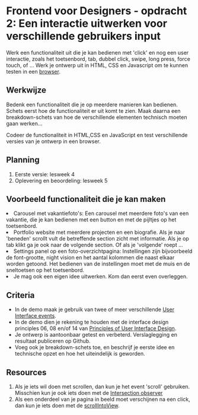# Frontend voor Designers - opdracht 2: Een interactie uitwerken voor verschillende gebruikers input

Werk een functionaliteit uit die je kan bedienen met 'click' en nog een user interactie, zoals het toetsenbord, tab, dubbel click, swipe, long press, force touch, of ... Werk je ontwerp uit in HTML, CSS en Javascript om te kunnen testen in een [browser](https://en.m.wikipedia.org/wiki/List_of_web_browsers).

## Werkwijze
Bedenk een functionaliteit die je op meerdere manieren kan bedienen. Schets eerst hoe de functionaliteit er uit komt te zien. Maak daarna een breakdown-schets van hoe de verschillende elementen technisch moeten gaan werken...

Codeer de functionaliteit in HTML,CSS en JavaScript en test verschillende versies van je ontwerp in een browser.

## Planning
1. Eerste versie: lesweek 4
2. Oplevering en beoordeling: lesweek 5


## Voorbeeld functionaliteit die je kan maken
<li>Carousel met vakantiefoto's: Een carousel met meerdere foto's van een vakantie, die je kan bedienen met een button en met de pijltjes op het toetsenbord.</li>
<li>Portfolio website met meerdere projecten en een biografie. Als je naar 'beneden' scrollt vult de betreffende section zicht met informatie. Als je op tab klikt ga je ook naar de volgende section. Of als je 'volgende' roept ...</li>
<li>Settings panel op een foto-overzichtpagina: Instellingen zijn bijvoorbeeld de font-grootte, night vision en het aantal kolommen die naast elkaar worden getoond. Het bedienen van de instellingen moet met de muis en de sneltoetsen op het toetsenbord.</li>
<li>Je mag ook een eigen idee uitwerken. Kom dan eerst even overleggen.</li>


## Criteria

- In de demo maak je gebruik van twee of meer verschillende [User Interface events](https://developer.mozilla.org/en-US/docs/Web/API/UIEvent).
- In de demo dien je rekening te houden met de interface design principles 06, 08 en/of 14 van [Principles of User Interface Design](http://bokardo.com/principles-of-user-interface-design/).
- Je ontwerp is aantoonbaar getest en verbeterd. Verslaglegging en resultaat publiceren op Github.
- Voeg ook je breakdown-schets toe, en beschrijf je eerste idee en technische opzet en hoe het uiteindelijk is geworden.

## Resources

1. Als je iets wil doen met scrollen, dan kun je het event 'scroll' gebruiken. Misschien kun je ook iets doen met de [Intersection observer](https://pawelgrzybek.com/the-intersection-observer-api-explained/)
2. Als een onderdeel van je pagina in beeld moet verschijnen na een click, dan kun je iets doen met de [scrollIntoView](https://developer.mozilla.org/en-US/docs/Web/API/Element/scrollIntoView).
